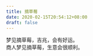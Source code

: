```yaml
---
title: 摘草莓
date: 2020-02-15T20:54:12+08:00
draft: false
---
```


梦见摘草莓，吉兆，会有好运。<br>
商人梦见摘草莓，生意会很顺利。<br>
